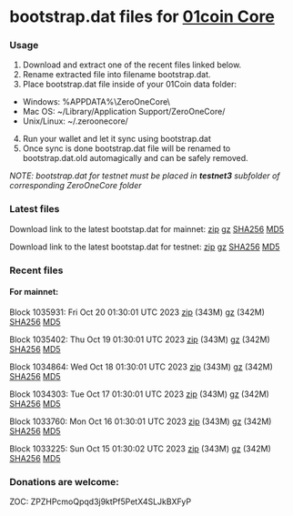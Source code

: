 # bootstrap.dat files for [01coin Core](https://01coin.io)

### Usage

1. Download and extract one of the recent files linked below.
2. Rename extracted file into filename bootstrap.dat.
3. Place bootstrap.dat file inside of your 01Coin data folder:
 - Windows: %APPDATA%\ZeroOneCore\
 - Mac OS: ~/Library/Application Support/ZeroOneCore/
 - Unix/Linux: ~/.zeroonecore/
4. Run your wallet and let it sync using bootstrap.dat
5. Once sync is done bootstrap.dat file will be renamed to bootstrap.dat.old automagically and can be safely removed.

_NOTE: bootstrap.dat for testnet must be placed in **testnet3** subfolder of corresponding ZeroOneCore folder_

### Latest files
Download link to the latest bootstap.dat for mainnet: [zip](https://files.01coin.io/mainnet/bootstrap.dat.zip) [gz](https://files.01coin.io/mainnet/bootstrap.dat.tar.gz) [SHA256](https://files.01coin.io/mainnet/sha256.txt) [MD5](https://files.01coin.io/mainnet/md5.txt)

Download link to the latest bootstap.dat for testnet: [zip](https://files.01coin.io/testnet/bootstrap.dat.zip) [gz](https://files.01coin.io/testnet/bootstrap.dat.tar.gz) [SHA256](https://files.01coin.io/testnet/sha256.txt) [MD5](https://files.01coin.io/testnet/md5.txt)

### Recent files

#### For mainnet:

Block 1035931: Fri Oct 20 01:30:01 UTC 2023 [zip](https://files.01coin.io/mainnet/2023-10-20/bootstrap.dat.zip) (343M) [gz](https://files.01coin.io/mainnet/2023-10-20/bootstrap.dat.tar.gz) (342M) [SHA256](https://files.01coin.io/mainnet/2023-10-20/sha256.txt) [MD5](https://files.01coin.io/mainnet/2023-10-20/md5.txt)

Block 1035402: Thu Oct 19 01:30:01 UTC 2023 [zip](https://files.01coin.io/mainnet/2023-10-19/bootstrap.dat.zip) (343M) [gz](https://files.01coin.io/mainnet/2023-10-19/bootstrap.dat.tar.gz) (342M) [SHA256](https://files.01coin.io/mainnet/2023-10-19/sha256.txt) [MD5](https://files.01coin.io/mainnet/2023-10-19/md5.txt)

Block 1034864: Wed Oct 18 01:30:01 UTC 2023 [zip](https://files.01coin.io/mainnet/2023-10-18/bootstrap.dat.zip) (343M) [gz](https://files.01coin.io/mainnet/2023-10-18/bootstrap.dat.tar.gz) (342M) [SHA256](https://files.01coin.io/mainnet/2023-10-18/sha256.txt) [MD5](https://files.01coin.io/mainnet/2023-10-18/md5.txt)

Block 1034303: Tue Oct 17 01:30:01 UTC 2023 [zip](https://files.01coin.io/mainnet/2023-10-17/bootstrap.dat.zip) (343M) [gz](https://files.01coin.io/mainnet/2023-10-17/bootstrap.dat.tar.gz) (342M) [SHA256](https://files.01coin.io/mainnet/2023-10-17/sha256.txt) [MD5](https://files.01coin.io/mainnet/2023-10-17/md5.txt)

Block 1033760: Mon Oct 16 01:30:01 UTC 2023 [zip](https://files.01coin.io/mainnet/2023-10-16/bootstrap.dat.zip) (343M) [gz](https://files.01coin.io/mainnet/2023-10-16/bootstrap.dat.tar.gz) (342M) [SHA256](https://files.01coin.io/mainnet/2023-10-16/sha256.txt) [MD5](https://files.01coin.io/mainnet/2023-10-16/md5.txt)

Block 1033225: Sun Oct 15 01:30:02 UTC 2023 [zip](https://files.01coin.io/mainnet/2023-10-15/bootstrap.dat.zip) (343M) [gz](https://files.01coin.io/mainnet/2023-10-15/bootstrap.dat.tar.gz) (342M) [SHA256](https://files.01coin.io/mainnet/2023-10-15/sha256.txt) [MD5](https://files.01coin.io/mainnet/2023-10-15/md5.txt)


### Donations are welcome:

ZOC: ZPZHPcmoQpqd3j9ktPf5PetX4SLJkBXFyP
